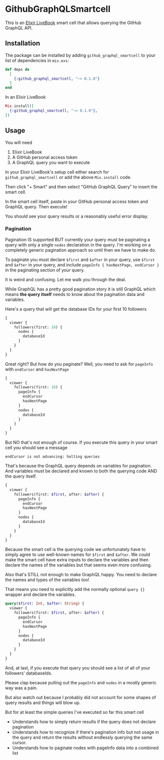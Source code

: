 # GithubGraphQLSmartcell

This is an [Elixir LiveBook](https://livebook.dev) smart cell that allows
querying the GitHub GraphQL API.

## Installation

The package can be installed by adding `github_graphql_smartcell` to your list
of dependencies in `mix.exs`:

```elixir
def deps do
  [
    {:github_graphql_smartcell, "~> 0.1.0"}
  ]
end
```

In an Elixir LiveBook

```elixir
Mix.install([
  {:github_graphql_smartcell, "~> 0.1.0"},
])
```

## Usage

You will need

1. Elixir LiveBook
2. A GitHub personal access token
3. A GraphQL query you want to execute

In your Elixir LiveBook's setup cell either search for
`github_graphql_smartcell` or add the above `Mix.install` code.

Then click "+ Smart" and then select "GitHub GraphQL Query" to insert the smart cell.

In the smart cell itself, paste in your GitHub personal access token and GraphQL query. Then execute!

You should see your query results or a reasonably useful error display.

### Pagination

Pagination IS supported BUT currently your query must be paginating a query
with only a single `nodes` declaration in the query. I'm working on a
completely generic pagination approach so until then we have to make do.

To paginate you must declare `$first` and `$after` in your query, use `$first`
and `$after` in your query, and include `pageInfo { hasNextPage, endCursor }`
in the paginating section of your query.

It is weird and confusing. Let me walk you through the deal.

While GraphQL has a pretty good pagination story it is still GraphQL which
means **the query itself** needs to know about the pagination data and
variables.

Here's a query that will get the database IDs for your first 10 followers

```graphql
{
  viewer {
    followers(first: 10) {
      nodes {
        databaseId
      }
    }
  }
}
```

Great right? But how do you paginate? Well, you need to ask for `pageInfo` with `endCursor` and `hasNextPage`

```graphql
{
  viewer {
    followers(first: 10) {
      pageInfo {
        endCursor
        hasNextPage
      }
      nodes {
        databaseId
      }
    }
  }
}
```

But NO that's not enough of course. If you execute this query in your smart cell you should see a message

```
endCursor is not advancing: halting queries
```

That's because the GraphQL query depends on variables for pagination. And variables must be declared and known to both the querying code AND the query itself.

```graphql
{
  viewer {
    followers(first: $first, after: $after) {
      pageInfo {
        endCursor
        hasNextPage
      }
      nodes {
        databaseId
      }
    }
  }
}
```

Because the smart cell is the querying code we unfortunately have to simply agree to use well-known names for `$first` and `$after`. We could make the smart cell have extra inputs to declare the variables and then declare the names of the variables but that seems even more confusing.

Also that's STILL not enough to make GraphQL happy. You need to declare the names and types of the variables too!

That means you need to explicitly add the normally optional `query {}` wrapper and declare the variables.

```graphql
query($first: Int, $after: String) {
  viewer {
    followers(first: $first, after: $after) {
      pageInfo {
        endCursor
        hasNextPage
      }
      nodes {
        databaseId
      }
    }
  }
}
```

And, at last, if you execute that query you should see a list of all of your followers' databaseIds.

Please clap because pulling out the `pageInfo` and `nodes` in a mostly generic way was a pain.

But also watch out because I probably did not account for some shapes of query results and things will blow up.

But for at least the simple queries I've executed so far this smart cell

* Understands how to simply return results if the query does not declare pagination
* Understands how to recognize if there's pagination info but not usage in the query and return the results without endlessly querying the same cursor.
* Understands how to paginate nodes with pageInfo data into a combined list

